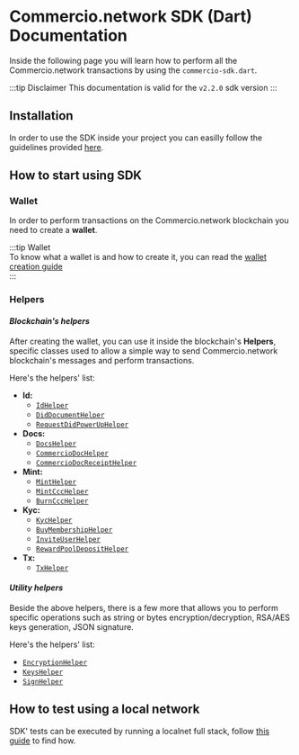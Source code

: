 # Commercio.network SDK (Dart) Documentation

Inside the following page you will learn how to perform all the Commercio.network transactions by using the `commercio-sdk.dart`.

:::tip Disclaimer
This documentation is valid for the `v2.2.0` sdk version
:::

## Installation

In order to use the SDK inside your project you can easilly follow the guidelines provided [here](https://pub.dev/packages/commerciosdk#-installing-tab-).

## How to start using SDK

### Wallet

In order to perform transactions on the Commercio.network blockchain you need to create a **wallet**.

:::tip Wallet  
To know what a wallet is and how to create it, you can read the [wallet creation guide](wallet/create-wallet.md)  
:::

### Helpers

#### *Blockchain's helpers*

After creating the wallet, you can use it inside the blockchain's **Helpers**, specific classes used to allow a simple way to send Commercio.network blockchain's messages and perform transactions.

Here's the helpers' list:

- **Id:**
  - [`IdHelper`](lib/id/id_helper.md)
  - [`DidDocumentHelper`](lib/id/did_document_helper.md)
  - [`RequestDidPowerUpHelper`](lib/id/request_did_power_up_helper.md)
- **Docs:**
  - [`DocsHelper`](lib/docs/docs_helper.md)
  - [`CommercioDocHelper`](lib/docs/commercio_doc_helper.md)
  - [`CommercioDocReceiptHelper`](lib/docs/commercio_doc_receipt_helper.md)
- **Mint:**
  - [`MintHelper`](lib/mint/mint_helper.md)
  - [`MintCccHelper`](lib/mint/mint_ccc_helper.md)
  - [`BurnCccHelper`](lib/mint/burn_ccc_helper.md)
- **Kyc:**
  - [`KycHelper`](lib/kyc/kyc_helper.md)
  - [`BuyMembershipHelper`](lib/kyc/buy_membership_helper.md)
  - [`InviteUserHelper`](lib/kyc/invite_user_helper.md)
  - [`RewardPoolDepositHelper`](lib/kyc/reward_pool_deposit_helper.md)
- **Tx:**
  - [`TxHelper`](lib/tx/tx_helper.md)

#### *Utility helpers*

Beside the above helpers, there is a few more that allows you to perform specific operations such as  string or bytes encryption/decryption, RSA/AES keys generation, JSON signature.

Here's the helpers' list:

- [`EncryptionHelper`](lib/crypto/encryption_helper.md)  
- [`KeysHelper`](lib/crypto/keys_helper.md)
- [`SignHelper`](lib/crypto/sign_helper.md)

## How to test using a local network

SDK' tests can be executed by running a localnet full stack, follow [this guide](https://github.com/commercionetwork/commercionetwork/tree/master/contrib/localnet) to find how.
